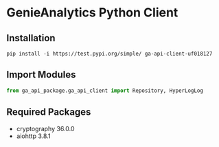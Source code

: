 # GenieAnalytics Python Client

## Installation

```
pip install -i https://test.pypi.org/simple/ ga-api-client-uf018127
```

## Import Modules

```python
from ga_api_package.ga_api_client import Repository, HyperLogLog
```

## Required Packages

* cryptography 36.0.0
* aiohttp 3.8.1